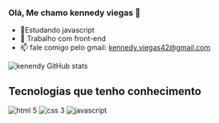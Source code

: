 ### Olá, Me chamo kennedy viegas 👋

- 🔭Estudando javascript
- 🌱 Trabalho com front-end
- 📫 fale comigo pelo gmail: kennedy.viegas42@gmail.com

![kenendy GitHub stats](https://github-readme-stats.vercel.app/api?username=kennedyviegas&show_icons=true&theme=tokyonight)

## Tecnologias que tenho conhecimento 
<div style="display:inline_black">
<img alt="html 5" src="https://img.shields.io/badge/HTML5-E34F26?style=for-the-badge&logo=html5&logoColor=white">
<img alt="css 3" src="https://img.shields.io/badge/CSS3-1572B6?style=for-the-badge&logo=css3&logoColor=white">
<img alt="javascript" src="https://img.shields.io/badge/JavaScript-F7DF1E?style=for-the-badge&logo=javascript&logoColor=black">
</div>

